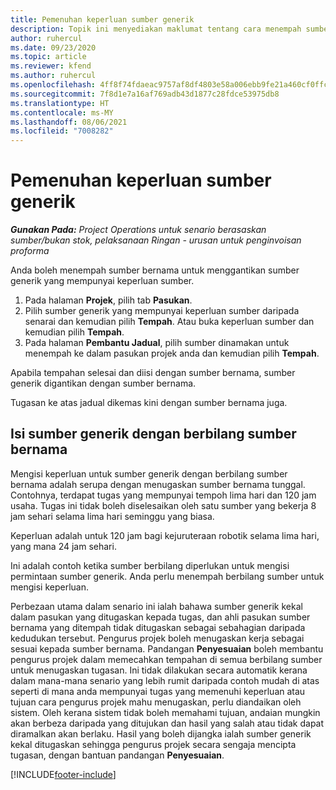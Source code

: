 ```yaml
---
title: Pemenuhan keperluan sumber generik
description: Topik ini menyediakan maklumat tentang cara menempah sumber bernama untuk keperluan sumber generik.
author: ruhercul
ms.date: 09/23/2020
ms.topic: article
ms.reviewer: kfend
ms.author: ruhercul
ms.openlocfilehash: 4ff8f74fdaeac9757af8df4803e58a006ebb9fe21a460cf0ffcb35f1a4d6308f
ms.sourcegitcommit: 7f8d1e7a16af769adb43d1877c28fdce53975db8
ms.translationtype: HT
ms.contentlocale: ms-MY
ms.lasthandoff: 08/06/2021
ms.locfileid: "7008282"
---
```

# <a name="generic-resource-requirement-fulfillment"></a>Pemenuhan keperluan sumber generik

_**Gunakan Pada:** Project Operations untuk senario berasaskan sumber/bukan stok, pelaksanaan Ringan - urusan untuk penginvoisan proforma_

Anda boleh menempah sumber bernama untuk menggantikan sumber generik yang mempunyai keperluan sumber.

1. Pada halaman **Projek**, pilih tab **Pasukan**.
2. Pilih sumber generik yang mempunyai keperluan sumber daripada senarai dan kemudian pilih **Tempah**. Atau buka keperluan sumber dan kemudian pilih **Tempah**.
3. Pada halaman **Pembantu Jadual**, pilih sumber dinamakan untuk menempah ke dalam pasukan projek anda dan kemudian pilih **Tempah**.

Apabila tempahan selesai dan diisi dengan sumber bernama, sumber generik digantikan dengan sumber bernama.

Tugasan ke atas jadual dikemas kini dengan sumber bernama juga.

## <a name="fulfill-a-generic-resource-with-multiple-named-resources"></a>Isi sumber generik dengan berbilang sumber bernama
Mengisi keperluan untuk sumber generik dengan berbilang sumber bernama adalah serupa dengan menugaskan sumber bernama tunggal. Contohnya, terdapat tugas yang mempunyai tempoh lima hari dan 120 jam usaha. Tugas ini tidak boleh diselesaikan oleh satu sumber yang bekerja 8 jam sehari selama lima hari seminggu yang biasa. 

Keperluan adalah untuk 120 jam bagi kejuruteraan robotik selama lima hari, yang mana 24 jam sehari.

Ini adalah contoh ketika sumber berbilang diperlukan untuk mengisi permintaan sumber generik. Anda perlu menempah berbilang sumber untuk mengisi keperluan.

Perbezaan utama dalam senario ini ialah bahawa sumber generik kekal dalam pasukan yang ditugaskan kepada tugas, dan ahli pasukan sumber bernama yang ditempah tidak ditugaskan sebagai sebahagian daripada kedudukan tersebut. Pengurus projek boleh menugaskan kerja sebagai sesuai kepada sumber bernama. Pandangan **Penyesuaian** boleh membantu pengurus projek dalam memecahkan tempahan di semua berbilang sumber untuk menugaskan tugasan. Ini tidak dilakukan secara automatik kerana dalam mana-mana senario yang lebih rumit daripada contoh mudah di atas seperti di mana anda mempunyai tugas yang memenuhi keperluan atau tujuan cara pengurus projek mahu menugaskan, perlu diandaikan oleh sistem. Oleh kerana sistem tidak boleh memahami tujuan, andaian mungkin akan berbeza daripada yang ditujukan dan hasil yang salah atau tidak dapat diramalkan akan berlaku. Hasil yang boleh dijangka ialah sumber generik kekal ditugaskan sehingga pengurus projek secara sengaja mencipta tugasan, dengan bantuan pandangan **Penyesuaian**.




[!INCLUDE[footer-include](../includes/footer-banner.md)]